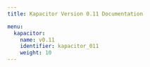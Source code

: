 ```yaml
---
title: Kapacitor Version 0.11 Documentation

menu:
  kapacitor:
    name: v0.11
    identifier: kapacitor_011
    weight: 10
---
```


